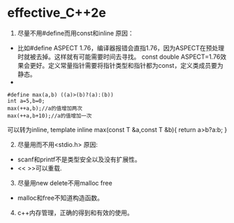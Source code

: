 # effective_C++2e
1.  尽量不用#define而用const和inline
原因：
+  比如#define ASPECT 1.76，编译器报错会直指1.76，因为ASPECT在预处理时就被去掉。这样就有可能需要时间去寻找。 const double  ASPECT=1.76效果会更好。定义常量指针需要将指针类型和指针都为const，定义类成员要为静态。
+  

	#define max(a,b) ((a)>(b)?(a):(b))
	int a=5,b=0;
	max(++a,b);//a的值增加两次
	max(++a,b+10);//a的值增加一次

可以转为inline,
	template<typename T>
	inline max(const T &a,const T &b){
		return a>b?a:b;
	}

2. 尽量用<iostream>而不用<stdio.h>
原因:
+  scanf和printf不是类型安全以及没有扩展性。
+  << >>可以重载.
3. 尽量用new delete不用malloc free
+  malloc和free不知道构造函数。
4. c++内存管理，正确的得到和有效的使用。

